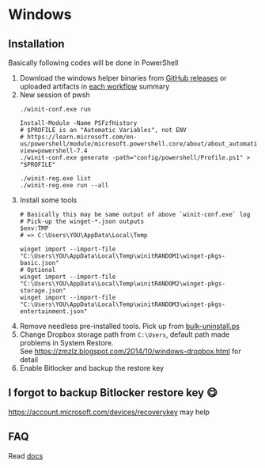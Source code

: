 # Windows

## Installation

Basically following codes will be done in PowerShell

1. Download the windows helper binaries from [GitHub releases](https://github.com/kachick/dotfiles/releases) or uploaded artifacts in [each workflow](https://github.com/kachick/dotfiles/actions/workflows/windows.yml) summary
1. New session of pwsh
   ```pwsh
   ./winit-conf.exe run

   Install-Module -Name PSFzfHistory
   # $PROFILE is an "Automatic Variables", not ENV
   # https://learn.microsoft.com/en-us/powershell/module/microsoft.powershell.core/about/about_automatic_variables?view=powershell-7.4
   ./winit-conf.exe generate -path="config/powershell/Profile.ps1" > "$PROFILE"

   ./winit-reg.exe list
   ./winit-reg.exe run --all
   ```
1. Install some tools
   ```pwsh
   # Basically this may be same output of above `winit-conf.exe` log
   # Pick-up the winget-*.json outputs
   $env:TMP
   # => C:\Users\YOU\AppData\Local\Temp

   winget import --import-file "C:\Users\YOU\AppData\Local\Temp\winitRANDOM1\winget-pkgs-basic.json"
   # Optional
   winget import --import-file "C:\Users\YOU\AppData\Local\Temp\winitRANDOM2\winget-pkgs-storage.json"
   winget import --import-file "C:\Users\YOU\AppData\Local\Temp\winitRANDOM3\winget-pkgs-entertainment.json"
   ```
1. Remove needless pre-installed tools. Pick up from [bulk-uninstall.ps](./winget/bulk-uninstall.ps1)
1. Change Dropbox storage path from `C:\Users`, default path made problems in System Restore.\
   See https://zmzlz.blogspot.com/2014/10/windows-dropbox.html for detail
1. Enable Bitlocker and backup the restore key

## I forgot to backup Bitlocker restore key 😋

https://account.microsoft.com/devices/recoverykey may help

## FAQ

Read [docs](docs)
